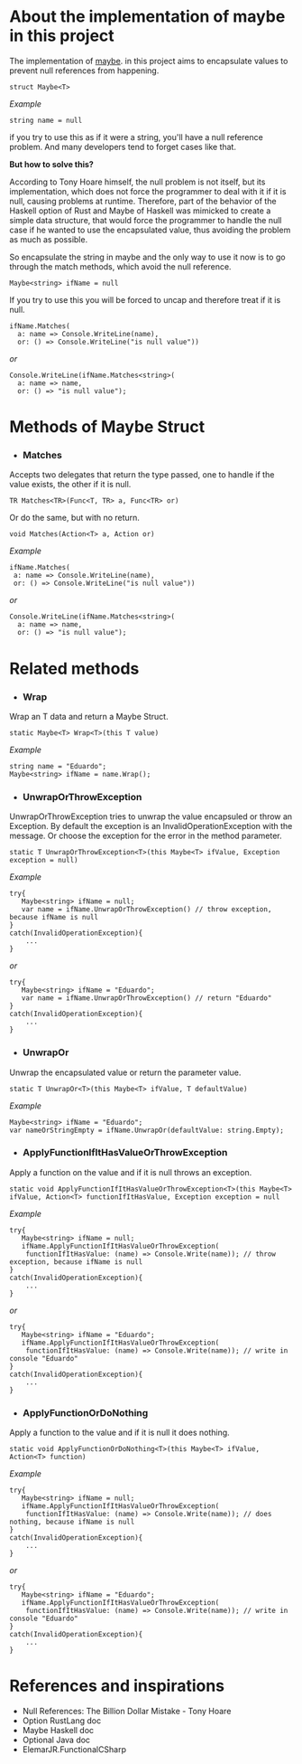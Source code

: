 # About the implementation of maybe in this project 

The implementation of [maybe](https://www.nuget.org/packages/PrancingPonySharp.Maybe). in this project aims to encapsulate values to prevent null references from happening.

`struct Maybe<T>`

_Example_

```string name = null``` 

if you try to use this as if it were a string, you'll have a null reference problem. And many developers tend to forget cases like that.

**But how to solve this?**

According to Tony Hoare himself, the null problem is not itself, but its implementation, which does not force the programmer to deal with it if it is null, causing problems at runtime. Therefore, part of the behavior of the Haskell option of Rust and Maybe of Haskell was mimicked to create a simple data structure, that would force the programmer to handle the null case if he wanted to use the encapsulated value, thus avoiding the problem as much as possible.

So encapsulate the string in maybe and the only way to use it now is to go through the match methods, which avoid the null reference.

```Maybe<string> ifName = null```

If you try to use this you will be forced to uncap and therefore treat if it is null.

```
ifName.Matches(
  a: name => Console.WriteLine(name), 
  or: () => Console.WriteLine("is null value"))
```
_or_
```
Console.WriteLine(ifName.Matches<string>(
  a: name => name, 
  or: () => "is null value");
```

# Methods of Maybe Struct
* ### Matches

Accepts two delegates that return the type passed, one to handle if the value exists, the other if it is null.

`TR Matches<TR>(Func<T, TR> a, Func<TR> or)`

Or do the same, but with no return.

`void Matches(Action<T> a, Action or)`

_Example_
 ```
ifName.Matches(
  a: name => Console.WriteLine(name), 
  or: () => Console.WriteLine("is null value"))
```
_or_
```
Console.WriteLine(ifName.Matches<string>(
  a: name => name, 
  or: () => "is null value");
```
  
# Related methods
* ### Wrap

Wrap an T data and return a Maybe Struct.

`static Maybe<T> Wrap<T>(this T value)`

_Example_
```
string name = "Eduardo";
Maybe<string> ifName = name.Wrap();
```

* ### UnwrapOrThrowException

UnwrapOrThrowException tries to unwrap the value encapsuled or throw an Exception. By default the exception is an InvalidOperationException with the message.
Or choose the exception for the error in the method parameter.

`static T UnwrapOrThrowException<T>(this Maybe<T> ifValue, Exception exception = null)`

_Example_
```
try{
   Maybe<string> ifName = null;
   var name = ifName.UnwrapOrThrowException() // throw exception, because ifName is null
}
catch(InvalidOperationException){
    ...
}
```
_or_
```
try{
   Maybe<string> ifName = "Eduardo";
   var name = ifName.UnwrapOrThrowException() // return "Eduardo"
}
catch(InvalidOperationException){
    ...
}
```

* ### UnwrapOr
Unwrap the encapsulated value or return the parameter value.

`static T UnwrapOr<T>(this Maybe<T> ifValue, T defaultValue)`

_Example_
```
Maybe<string> ifName = "Eduardo";
var nameOrStringEmpty = ifName.UnwrapOr(defaultValue: string.Empty);
```

* ### ApplyFunctionIfItHasValueOrThrowException
Apply a function on the value and if it is null throws an exception.

`static void ApplyFunctionIfItHasValueOrThrowException<T>(this Maybe<T> ifValue, Action<T> functionIfItHasValue,
            Exception exception = null`

_Example_
```
try{
   Maybe<string> ifName = null;
   ifName.ApplyFunctionIfItHasValueOrThrowException(
    functionIfItHasValue: (name) => Console.Write(name)); // throw exception, because ifName is null
}
catch(InvalidOperationException){
    ...
}
```
_or_
```
try{
   Maybe<string> ifName = "Eduardo";
   ifName.ApplyFunctionIfItHasValueOrThrowException(
    functionIfItHasValue: (name) => Console.Write(name)); // write in console "Eduardo"
}
catch(InvalidOperationException){
    ...
}
```

* ### ApplyFunctionOrDoNothing
Apply a function to the value and if it is null it does nothing.

`static void ApplyFunctionOrDoNothing<T>(this Maybe<T> ifValue, Action<T> function)`

_Example_
```
try{
   Maybe<string> ifName = null;
   ifName.ApplyFunctionIfItHasValueOrThrowException(
    functionIfItHasValue: (name) => Console.Write(name)); // does nothing, because ifName is null
}
catch(InvalidOperationException){
    ...
}
```
_or_
```
try{
   Maybe<string> ifName = "Eduardo";
   ifName.ApplyFunctionIfItHasValueOrThrowException(
    functionIfItHasValue: (name) => Console.Write(name)); // write in console "Eduardo"
}
catch(InvalidOperationException){
    ...
}
```

# References and inspirations
- Null References: The Billion Dollar Mistake - Tony Hoare
- Option RustLang doc
- Maybe Haskell doc
- Optional Java doc
- ElemarJR.FunctionalCSharp
